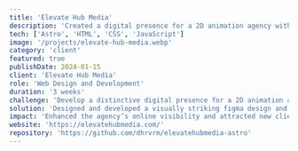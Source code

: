 ```yaml
---
title: 'Elevate Hub Media'
description: 'Created a digital presence for a 2D animation agency with unique, asymmetric design elements to captivate and engage audiences.'
tech: ['Astro', 'HTML', 'CSS', 'JavaScript']
image: '/projects/elevate-hub-media.webp'
category: 'client'
featured: true
publishDate: 2024-01-15
client: 'Elevate Hub Media'
role: 'Web Design and Development'
duration: '3 weeks'
challenge: 'Develop a distinctive digital presence for a 2D animation agency, focusing on unique asymmetric designs that reflect the agency’s creative expertise.'
solution: 'Designed and developed a visually striking figma design and website incorporating asymmetric layouts and interactive elements to showcase the agency’s animation services effectively.'
impact: 'Enhanced the agency’s online visibility and attracted new clientele by creating a memorable and visually engaging platform.'
website: 'https://elevatehubmedia.com/'
repository: 'https://github.com/dhrvrm/elevatehubmedia-astro'
---
```

